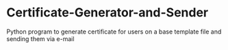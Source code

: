 # Certificate-Generator-and-Sender
Python program to generate certificate for users on a base template file and sending them via e-mail

